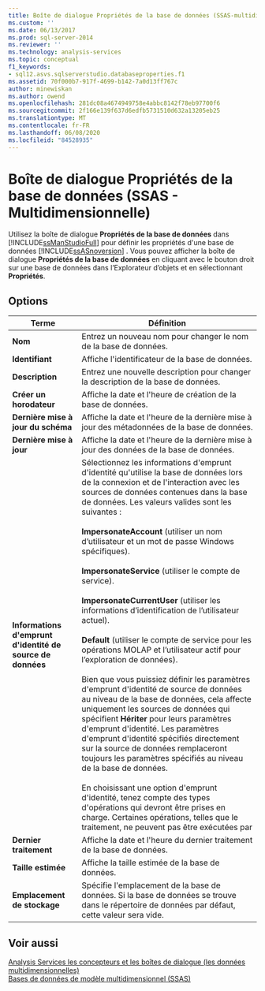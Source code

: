 ```yaml
---
title: Boîte de dialogue Propriétés de la base de données (SSAS-multidimensionnel) | Microsoft Docs
ms.custom: ''
ms.date: 06/13/2017
ms.prod: sql-server-2014
ms.reviewer: ''
ms.technology: analysis-services
ms.topic: conceptual
f1_keywords:
- sql12.asvs.sqlserverstudio.databaseproperties.f1
ms.assetid: 70f000b7-917f-4699-b142-7a0d13ff767c
author: minewiskan
ms.author: owend
ms.openlocfilehash: 281dc08a4674949758e4abbc8142f78eb97700f6
ms.sourcegitcommit: 2f166e139f637d6edfb5731510d632a13205eb25
ms.translationtype: MT
ms.contentlocale: fr-FR
ms.lasthandoff: 06/08/2020
ms.locfileid: "84528935"
---
```

# <a name="database-properties-dialog-box-ssas---multidimensional"></a>Boîte de dialogue Propriétés de la base de données (SSAS - Multidimensionnelle)
  Utilisez la boîte de dialogue **Propriétés de la base de données** dans [!INCLUDE[ssManStudioFull](../includes/ssmanstudiofull-md.md)] pour définir les propriétés d'une base de données [!INCLUDE[ssASnoversion](../includes/ssasnoversion-md.md)] . Vous pouvez afficher la boîte de dialogue **Propriétés de la base de données** en cliquant avec le bouton droit sur une base de données dans l’Explorateur d’objets et en sélectionnant **Propriétés**.  
  
## <a name="options"></a>Options  
  
|Terme|Définition|  
|----------|----------------|  
|**Nom**|Entrez un nouveau nom pour changer le nom de la base de données.|  
|**Identifiant**|Affiche l'identificateur de la base de données.|  
|**Description**|Entrez une nouvelle description pour changer la description de la base de données.|  
|**Créer un horodateur**|Affiche la date et l'heure de création de la base de données.|  
|**Dernière mise à jour du schéma**|Affiche la date et l'heure de la dernière mise à jour des métadonnées de la base de données.|  
|**Dernière mise à jour**|Affiche la date et l'heure de la dernière mise à jour des données de la base de données.|  
|**Informations d'emprunt d'identité de source de données**|Sélectionnez les informations d'emprunt d'identité qu'utilise la base de données lors de la connexion et de l'interaction avec les sources de données contenues dans la base de données. Les valeurs valides sont les suivantes :<br /><br /> **ImpersonateAccount** (utiliser un nom d’utilisateur et un mot de passe Windows spécifiques).<br /><br /> **ImpersonateService** (utiliser le compte de service).<br /><br /> **ImpersonateCurrentUser** (utiliser les informations d’identification de l’utilisateur actuel).<br /><br /> **Default** (utiliser le compte de service pour les opérations MOLAP et l’utilisateur actif pour l’exploration de données).<br /><br /> Bien que vous puissiez définir les paramètres d'emprunt d'identité de source de données au niveau de la base de données, cela affecte uniquement les sources de données qui spécifient **Hériter** pour leurs paramètres d'emprunt d'identité. Les paramètres d'emprunt d'identité spécifiés directement sur la source de données remplaceront toujours les paramètres spécifiés au niveau de la base de données.<br /><br /> En choisissant une option d'emprunt d'identité, tenez compte des types d'opérations qui devront être prises en charge. Certaines opérations, telles que le traitement, ne peuvent pas être exécutées par|  
|**Dernier traitement**|Affiche la date et l'heure du dernier traitement de la base de données.|  
|**Taille estimée**|Affiche la taille estimée de la base de données.|  
|**Emplacement de stockage**|Spécifie l'emplacement de la base de données. Si la base de données se trouve dans le répertoire de données par défaut, cette valeur sera vide.|  
  
## <a name="see-also"></a>Voir aussi  
 [Analysis Services les concepteurs et les boîtes de dialogue &#40;les données multidimensionnelles&#41;](analysis-services-designers-and-dialog-boxes-multidimensional-data.md)   
 [Bases de données de modèle multidimensionnel &#40;SSAS&#41;](multidimensional-models/multidimensional-model-databases-ssas.md)  
  
  
